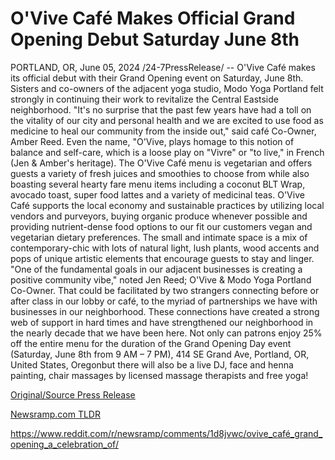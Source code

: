 # O'Vive Café Makes Official Grand Opening Debut Saturday June 8th

PORTLAND, OR, June 05, 2024 /24-7PressRelease/ -- O'Vive Café makes its official debut with their Grand Opening event on Saturday, June 8th. Sisters and co-owners of the adjacent yoga studio, Modo Yoga Portland felt strongly in continuing their work to revitalize the Central Eastside neighborhood.  "It's no surprise that the past few years have had a toll on the vitality of our city and personal health and we are excited to use food as medicine to heal our community from the inside out," said café Co-Owner, Amber Reed.   Even the name, "O'Vive, plays homage to this notion of balance and self-care, which is a loose play on "Vivre" or "to live," in French (Jen & Amber's heritage). The O'Vive Café menu is vegetarian and offers guests a variety of fresh juices and smoothies to choose from while also boasting several hearty fare menu items including a coconut BLT Wrap, avocado toast, super food lattes and a variety of medicinal teas. O'Vive Café supports the local economy and sustainable practices by utilizing local vendors and purveyors, buying organic produce whenever possible and providing nutrient-dense food options to our fit our customers vegan and vegetarian dietary preferences.   The small and intimate space is a mix of contemporary-chic with lots of natural light, lush plants, wood accents and pops of unique artistic elements that encourage guests to stay and linger.   "One of the fundamental goals in our adjacent businesses is creating a positive community vibe," noted Jen Reed; O'Vive & Modo Yoga Portland Co-Owner.   That could be facilitated by two strangers connecting before or after class in our lobby or café, to the myriad of partnerships we have with businesses in our neighborhood. These connections have created a strong web of support in hard times and have strengthened our neighborhood in the nearly decade that we have been here.   Not only can patrons enjoy 25% off the entire menu for the duration of the Grand Opening Day event (Saturday, June 8th from 9 AM – 7 PM), 414 SE Grand Ave, Portland, OR, United States, Oregonbut there will also be a live DJ, face and henna painting, chair massages by licensed massage therapists and free yoga! 

[Original/Source Press Release](https://www.24-7pressrelease.com/press-release/511447/ovive-caf%C3%A9-makes-official-grand-opening-debut-saturday-june-8th)
                    

[Newsramp.com TLDR](None) 

https://www.reddit.com/r/newsramp/comments/1d8jvwc/ovive_café_grand_opening_a_celebration_of/